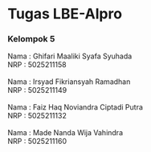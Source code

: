 # Tugas LBE-Alpro

### Kelompok 5
Nama     : Ghifari Maaliki Syafa Syuhada<br />
NRP      : 5025211158<br />
<br />
Nama     : Irsyad Fikriansyah Ramadhan<br />
NRP      : 5025211149<br />
<br />
Nama     : Faiz Haq Noviandra Ciptadi Putra<br />
NRP      : 5025211132<br />
<br />
Nama     : Made Nanda Wija Vahindra<br />
NRP      : 5025211160<br />
<br />
